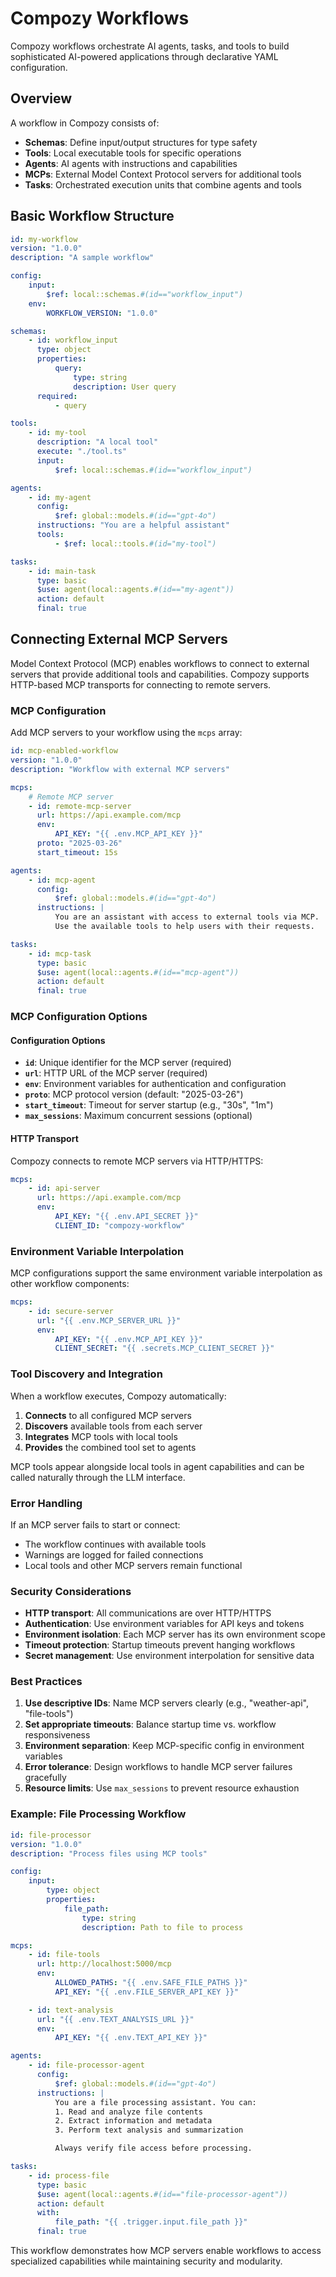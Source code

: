 # Compozy Workflows

Compozy workflows orchestrate AI agents, tasks, and tools to build sophisticated AI-powered applications through declarative YAML configuration.

## Overview

A workflow in Compozy consists of:

- **Schemas**: Define input/output structures for type safety
- **Tools**: Local executable tools for specific operations
- **Agents**: AI agents with instructions and capabilities
- **MCPs**: External Model Context Protocol servers for additional tools
- **Tasks**: Orchestrated execution units that combine agents and tools

## Basic Workflow Structure

```yaml
id: my-workflow
version: "1.0.0"
description: "A sample workflow"

config:
    input:
        $ref: local::schemas.#(id=="workflow_input")
    env:
        WORKFLOW_VERSION: "1.0.0"

schemas:
    - id: workflow_input
      type: object
      properties:
          query:
              type: string
              description: User query
      required:
          - query

tools:
    - id: my-tool
      description: "A local tool"
      execute: "./tool.ts"
      input:
          $ref: local::schemas.#(id=="workflow_input")

agents:
    - id: my-agent
      config:
          $ref: global::models.#(id=="gpt-4o")
      instructions: "You are a helpful assistant"
      tools:
          - $ref: local::tools.#(id="my-tool")

tasks:
    - id: main-task
      type: basic
      $use: agent(local::agents.#(id=="my-agent"))
      action: default
      final: true
```

## Connecting External MCP Servers

Model Context Protocol (MCP) enables workflows to connect to external servers that provide additional tools and capabilities. Compozy supports HTTP-based MCP transports for connecting to remote servers.

### MCP Configuration

Add MCP servers to your workflow using the `mcps` array:

```yaml
id: mcp-enabled-workflow
version: "1.0.0"
description: "Workflow with external MCP servers"

mcps:
    # Remote MCP server
    - id: remote-mcp-server
      url: https://api.example.com/mcp
      env:
          API_KEY: "{{ .env.MCP_API_KEY }}"
      proto: "2025-03-26"
      start_timeout: 15s

agents:
    - id: mcp-agent
      config:
          $ref: global::models.#(id=="gpt-4o")
      instructions: |
          You are an assistant with access to external tools via MCP.
          Use the available tools to help users with their requests.

tasks:
    - id: mcp-task
      type: basic
      $use: agent(local::agents.#(id=="mcp-agent"))
      action: default
      final: true
```

### MCP Configuration Options

#### Configuration Options

- **`id`**: Unique identifier for the MCP server (required)
- **`url`**: HTTP URL of the MCP server (required)
- **`env`**: Environment variables for authentication and configuration
- **`proto`**: MCP protocol version (default: "2025-03-26")
- **`start_timeout`**: Timeout for server startup (e.g., "30s", "1m")
- **`max_sessions`**: Maximum concurrent sessions (optional)

#### HTTP Transport

Compozy connects to remote MCP servers via HTTP/HTTPS:

```yaml
mcps:
    - id: api-server
      url: https://api.example.com/mcp
      env:
          API_KEY: "{{ .env.API_SECRET }}"
          CLIENT_ID: "compozy-workflow"
```

### Environment Variable Interpolation

MCP configurations support the same environment variable interpolation as other workflow components:

```yaml
mcps:
    - id: secure-server
      url: "{{ .env.MCP_SERVER_URL }}"
      env:
          API_KEY: "{{ .env.MCP_API_KEY }}"
          CLIENT_SECRET: "{{ .secrets.MCP_CLIENT_SECRET }}"
```

### Tool Discovery and Integration

When a workflow executes, Compozy automatically:

1. **Connects** to all configured MCP servers
2. **Discovers** available tools from each server
3. **Integrates** MCP tools with local tools
4. **Provides** the combined tool set to agents

MCP tools appear alongside local tools in agent capabilities and can be called naturally through the LLM interface.

### Error Handling

If an MCP server fails to start or connect:

- The workflow continues with available tools
- Warnings are logged for failed connections
- Local tools and other MCP servers remain functional

### Security Considerations

- **HTTP transport**: All communications are over HTTP/HTTPS
- **Authentication**: Use environment variables for API keys and tokens
- **Environment isolation**: Each MCP server has its own environment scope
- **Timeout protection**: Startup timeouts prevent hanging workflows
- **Secret management**: Use environment interpolation for sensitive data

### Best Practices

1. **Use descriptive IDs**: Name MCP servers clearly (e.g., "weather-api", "file-tools")
2. **Set appropriate timeouts**: Balance startup time vs. workflow responsiveness
3. **Environment separation**: Keep MCP-specific config in environment variables
4. **Error tolerance**: Design workflows to handle MCP server failures gracefully
5. **Resource limits**: Use `max_sessions` to prevent resource exhaustion

### Example: File Processing Workflow

```yaml
id: file-processor
version: "1.0.0"
description: "Process files using MCP tools"

config:
    input:
        type: object
        properties:
            file_path:
                type: string
                description: Path to file to process

mcps:
    - id: file-tools
      url: http://localhost:5000/mcp
      env:
          ALLOWED_PATHS: "{{ .env.SAFE_FILE_PATHS }}"
          API_KEY: "{{ .env.FILE_SERVER_API_KEY }}"

    - id: text-analysis
      url: "{{ .env.TEXT_ANALYSIS_URL }}"
      env:
          API_KEY: "{{ .env.TEXT_API_KEY }}"

agents:
    - id: file-processor-agent
      config:
          $ref: global::models.#(id=="gpt-4o")
      instructions: |
          You are a file processing assistant. You can:
          1. Read and analyze file contents
          2. Extract information and metadata
          3. Perform text analysis and summarization

          Always verify file access before processing.

tasks:
    - id: process-file
      type: basic
      $use: agent(local::agents.#(id=="file-processor-agent"))
      action: default
      with:
          file_path: "{{ .trigger.input.file_path }}"
      final: true
```

This workflow demonstrates how MCP servers enable workflows to access specialized capabilities while maintaining security and modularity.
